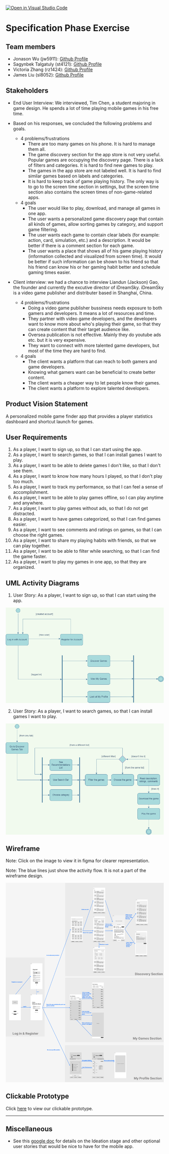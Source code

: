 [![Open in Visual Studio Code](https://classroom.github.com/assets/open-in-vscode-c66648af7eb3fe8bc4f294546bfd86ef473780cde1dea487d3c4ff354943c9ae.svg)](https://classroom.github.com/online_ide?assignment_repo_id=8553912&assignment_repo_type=AssignmentRepo)

# Specification Phase Exercise

## Team members

- Jonason Wu (jw5911): [Github Profile](https://github.com/JonasonWu)
- Sagynbek Talgatuly (st4121): [Github Profile](https://github.com/sagynbek001)
- Victoria Zhang (rz1424): [Github Profile](https://github.com/Ruixi-Zhang)
- James Liu (sl8052): [Github Profile](https://github.com/liushuchen2025)

## Stakeholders

- End User Interview: We interviewed, Tim Chen,  a student majoring in game design. He spends a lot of time playing mobile games in his free time.
- Based on his responses, we concluded the following problems and goals. 
  - 4 problems/frustrations
    - There are too many games on his phone. It is hard to manage them all.
    - The game discovery section for the app store is not very useful. Popular games are occupying the discovery page. There is a lack of filters and categories. It is hard to find new games to play.
    - The games in the app store are not labeled well. It is hard to find similar games based on labels and categories.
    - It is hard to keep track of game playing history. The only way is to go to the screen time section in settings, but the screen time section also contains the screen times of non-game-related apps.
  - 4 goals
    - The user would like to play, download, and manage all games in one app.
    - The user wants a personalized game discovery page that contain all kinds of games, allow sorting games by category, and support game filtering.  
    - The user wants each game to contain clear labels (for example: action, card, simulation, etc.) and a description. It would be better if there is a comment section for each game.
    - The user wants a place that shows all of his game playing history (information collected and visualized from screen time). It would be better if such information can be shown to his friend so that his friend can know his or her gaming habit better and schedule gaming times easier.

- Client interview: we had a chance to interview Liandun (Jackson) Gao, the founder and currently the excutive director of iDreamSky. iDreamSky is a video game publisher and distributer based in Shanghai, China. 
  - 4 problems/frustrations
    - Doing a video game publisher bussiness needs exposure to both gamers and developers. It means a lot of resources and time.
    - They partner with video game developers, and the developers want to know more about who's playing their game, so that they can create content that their target audience like.
    - Oversea publication is not effective. Mainly they do youtube ads etc. but it is very expensive.
    - They want to connect with more talented game developers, but most of the time they are hard to find.
  - 4 goals
    - The client wants a platform that can reach to both gamers and game developers.
    - Knowing what gamers want can be beneficial to create better content.
    - The client wants a cheaper way to let people know their games.
    - The client wants a platform to explore talented developers.

## Product Vision Statement

A personalized mobile game finder app that provides a player statistics dashboard and shortcut launch for games.

## User Requirements

1.  As a player, I want to sign up, so that I can start using the app.
2.  As a player, I want to search games, so that I can install games I want to play.
3.  As a player, I want to be able to delete games I don't like, so that I don't see them.
4.  As a player, I want to know how many hours I played, so that I don't play too much.
5.  As a player, I want to track my performance, so that I can feel a sense of accomplishment.
6.  As a player, I want to be able to play games offline, so I can play anytime and anywhere.
7.  As a player, I want to play games without ads, so that I do not get distracted.
8.  As a player, I want to have games categorized, so that I can find games easier.
9.  As a player, I want to see comments and ratings on games, so that I can choose the right games.
10. As a player, I want to share my playing habits with friends, so that we can play together.
11. As a player, I want to be able to filter while searching, so that I can find the game faster.
12. As a player, I want to play my games in one app, so that they are organized.

## UML Activity Diagrams

1. User Story: As a player, I want to sign up, so that I can start using the app.

![Activity Diagram for User Story 1](ActivityDiagrams/UserStory1.png)

2. User Story: As a player, I want to search games, so that I can install games I want to play.

![Activity Diagram for User Story 2](ActivityDiagrams/UserStory2.png)

## Wireframe
Note: Click on the image to view it in figma for clearer representation.

Note: The blue lines just show the activity flow. It is not a part of the wireframe design.

<a href="https://www.figma.com/file/RVoAOHxtBruQtTpuhqTUZm/Wireframes?node-id=123%3A97"><img src="./WireFrame/WireframeGraph.png"/></a>

## Clickable Prototype

Click [here](https://www.figma.com/proto/RVoAOHxtBruQtTpuhqTUZm/Wireframes?node-id=55%3A86&scaling=scale-down&page-id=0%3A1&starting-point-node-id=55%3A86&show-proto-sidebar=1) to view our clickable prototype.

---

## Miscellaneous

* See this [google doc](https://docs.google.com/document/d/1uuLf8-Hde8k2mycQzfeQlwOh2JYok_Nh9vkbHjUwj-4/edit) for details on the Ideation stage and other optional user stories that would be nice to have for the mobile app.

